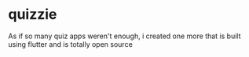 # quizzie
As if so many quiz apps weren't enough, i created one more that is built using flutter and is totally open source
